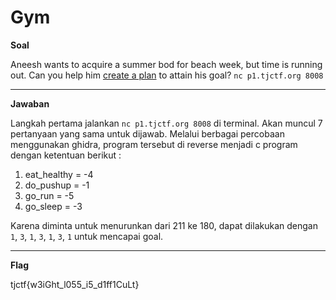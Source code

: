 

# Gym
**Soal**

Aneesh wants to acquire a summer bod for beach week, but time is running out. Can you help him [create a plan](https://github.com/lumbricina/TJCTF-2020-05311840000044/blob/master/Reversing/Gym/gym) to attain his goal? 
`nc p1.tjctf.org 8008`
____________________________________

**Jawaban**

Langkah pertama jalankan `nc p1.tjctf.org 8008` di terminal. Akan muncul 7 pertanyaan yang sama untuk dijawab. Melalui berbagai percobaan menggunakan ghidra, program tersebut di reverse menjadi c program dengan ketentuan berikut :

1. eat_healthy = -4
2. do_pushup = -1
3. go_run = -5
4. go_sleep = -3

Karena diminta untuk menurunkan dari 211 ke 180, dapat dilakukan dengan `1`, `3`, `1`, `3`, `1`, `3`, `1` untuk mencapai goal.
____________________________________
**Flag**

tjctf{w3iGht_l055_i5_d1ff1CuLt}
